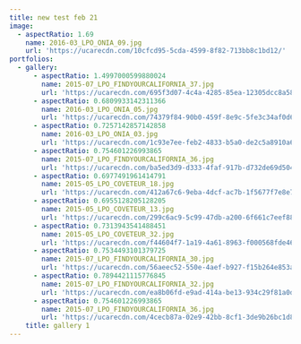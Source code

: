 ```yaml
---
title: new test feb 21
image:
  - aspectRatio: 1.69
    name: 2016-03_LPO_ONIA_09.jpg
    url: 'https://ucarecdn.com/10cfcd95-5cda-4599-8f82-713bb8c1bd12/'
portfolios:
  - gallery:
      - aspectRatio: 1.4997000599880024
        name: 2015-07_LPO_FINDYOURCALIFORNIA_37.jpg
        url: 'https://ucarecdn.com/695f3d07-4c4a-4285-85ea-12305dcc8a58/'
      - aspectRatio: 0.6809933142311366
        name: 2016-03_LPO_ONIA_05.jpg
        url: 'https://ucarecdn.com/74379f84-90b0-459f-8e9c-5fe3c34af0d6/'
      - aspectRatio: 0.7257142857142858
        name: 2016-03_LPO_ONIA_03.jpg
        url: 'https://ucarecdn.com/1c93e7ee-feb2-4833-b5a0-de2c5a8910a6/'
      - aspectRatio: 0.754601226993865
        name: 2015-07_LPO_FINDYOURCALIFORNIA_36.jpg
        url: 'https://ucarecdn.com/ba5ed3d9-d333-4faf-917b-d732de69d504/'
      - aspectRatio: 0.6977491961414791
        name: 2015-05_LPO_COVETEUR_18.jpg
        url: 'https://ucarecdn.com/412a67c6-9eba-4dcf-ac7b-1f5677f7e8e7/'
      - aspectRatio: 0.6955128205128205
        name: 2015-05_LPO_COVETEUR_13.jpg
        url: 'https://ucarecdn.com/299c6ac9-5c99-47db-a200-6f661c7eef88/'
      - aspectRatio: 0.7313943541488451
        name: 2015-05_LPO_COVETEUR_32.jpg
        url: 'https://ucarecdn.com/f44604f7-1a19-4a61-8963-f000568fde46/'
      - aspectRatio: 0.7534493101379725
        name: 2015-07_LPO_FINDYOURCALIFORNIA_30.jpg
        url: 'https://ucarecdn.com/56aeec52-550e-4aef-b927-f15b264e853a/'
      - aspectRatio: 0.7894421115776845
        name: 2015-07_LPO_FINDYOURCALIFORNIA_32.jpg
        url: 'https://ucarecdn.com/ea8b06fd-e9ad-414a-be13-934c29f81a0d/'
      - aspectRatio: 0.754601226993865
        name: 2015-07_LPO_FINDYOURCALIFORNIA_36.jpg
        url: 'https://ucarecdn.com/4cecb87a-02e9-42bb-8cf1-3de9b26bc1d8/'
    title: gallery 1
---
```


